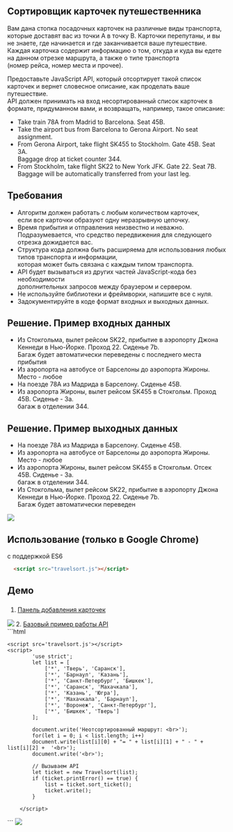 ## Сортировщик карточек путешественника

Вам дана стопка посадочных карточек на различные виды транспорта, которые доставят вас из точки A в точку B. Карточки перепутаны, и вы не знаете, где начинается и где заканчивается ваше путешествие. Каждая карточка содержит информацию о том, откуда и куда вы едете на данном отрезке маршрута, а также о типе транспорта  <br>
(номер рейса, номер места и прочее). <br> 

Предоставьте JavaScript API, который отсортирует такой список карточек и вернет словесное описание, как проделать ваше путешествие. 
 <br>API должен принимать на вход несортированный список карточек в формате, придуманном вами, и возвращать, например, такое описание:

* ​Take train 78A from Madrid to Barcelona. Seat 45B. <br>
* Take the airport bus from Barcelona to Gerona Airport. No seat assignment. <br>
* From Gerona Airport, take flight SK455 to Stockholm. Gate 45B. Seat 3A. <br> Baggage drop at ticket counter 344. <br>
* From Stockholm, take flight SK22 to New York JFK. Gate 22. Seat 7B.  <br>
Baggage will be automatically transferred from your last leg. <br>


## Требования

* Алгоритм должен работать с любым количеством карточек,<br> если все карточки образуют одну неразрывную цепочку. <br>
* Время прибытия и отправления неизвестно и неважно.  <br> Подразумевается, что средство передвижения для следующего отрезка дожидается вас. <br>
* Структура кода должна быть расширяема для использования любых типов транспорта и информации,  <br>
которая может быть связана с каждым типом транспорта. <br>
* API будет вызываться из других частей JavaScript-кода без необходимости <br> дополнительных запросов между браузером и сервером. <br>
* Не используйте библиотеки и фреймворки, напишите все с нуля. <br>
* Задокументируйте в коде формат входных и выходных данных. <br>

## Решение. Пример входных данных

* Из Стокгольма, вылет рейсом SK22, прибытие в аэропорту Джона Кеннеди в Нью-Йорке. Проход 22. Сиденье 7b.  <br>
Багаж будет автоматически переведены с последнего места прибытия <br>
* Из аэропорта на автобусе от Барселоны до аэропорта Жироны. Место - любое <br>
* ​На поезде 78A из Мадрида в Барселону. Сиденье 45B. <br>
* Из аэропорта Жироны, вылет рейсом SK455 в Стокгольм. Проход 45B. Сиденье - 3a. <br> багаж в отделении 344. <br>

## Решение. Пример выходных данных

* ​На поезде 78A из Мадрида в Барселону. Сиденье 45B. <br>
* Из аэропорта на автобусе от Барселоны до аэропорта Жироны. Место - любое <br>
* Из аэропорта Жироны, вылет рейсом SK455 в Стокгольм. Отсек 45B. Сиденье - 3a. <br> багаж в отделении 344. <br>
* Из Стокгольма, вылет рейсом SK22, прибытие в аэропорту Джона Кеннеди в Нью-Йорке. Проход 22. Сиденье 7b.  <br>
Багаж будет автоматически переведен <br>

<img src="https://habrastorage.org/files/48a/7fd/9f8/48a7fd9f827e403998fa31f782e39f21.png"/>


## Использование (только в Google Chrome)
c поддержкой ES6

```html
  <script src="travelsort.js"></script>
```

## Демо

### 

1. <a href="https://github.com/splincode/codework/blob/master/javascript/travels/example1/index.html">Панель добавления карточек</a><br>
<img src="https://habrastorage.org/files/a17/dbc/435/a17dbc4352444db388895fb4ed3eaa22.gif"/>
2. <a href="https://github.com/splincode/codework/blob/master/javascript/travels/example2/index.html">Базовый пример работы API</a>  <br>
```html
<!DOCTYPE html>
<html lang="ru">
<head>
	<meta charset="UTF-8">
	<title>Маршрут путешественника</title>
</head>
<body>
	

	<script src='travelsort.js'></script>
	<script>
			'use strict';
			let list = [
				['*', 'Тверь', 'Саранск'],
				['*', 'Барнаул', 'Казань'],
				['*', 'Санкт-Петербург', 'Бишкек'],
				['*', 'Саранск', 'Махачкала'],
				['*', 'Казань', 'Югра'],
				['*', 'Махачкала', 'Барнаул'],
				['*', 'Воронеж', 'Санкт-Петербург'],
				['*', 'Бишкек', 'Тверь']
			];

			document.write('Неотсортированный маршрут: <br>');
			for(let i = 0; i < list.length; i++) 
			document.write(list[i][0] + "= " + list[i][1] + " - " + list[i][2] +  '<br>');
			document.write('<br>');

			// Вызываем API
			let ticket = new Travelsort(list);
			if (ticket.printError() == true) {
				list = ticket.sort_ticket();
				ticket.write();
			}

		</script>
</body>
</html>
```
<img src="https://habrastorage.org/files/d3b/9f3/b80/d3b9f3b8066e4d25bd0a3e0151db7e80.png"/>